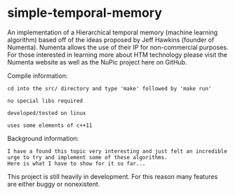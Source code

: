 simple-temporal-memory
======================

An implementation of a Hierarchical temporal memory (machine learning algorithm) based off of the ideas proposed by Jeff Hawkins (founder of Numenta). Numenta allows the use of their IP for non-commercial purposes. For those interested in learning more about HTM technology please visit the Numenta website as well as the NuPic project here on GitHub.

Compile information:

	cd into the src/ directory and type 'make' followed by 'make run' 
	
	no special libs required
	
	developed/tested on linux
	
	uses some elements of c++11

Background information:

	I have a found this topic very interesting and just felt an incredible urge to try and implement some of these algorithms. 
	Here is what I have to show for it so far...


This project is still heavily in development. 
For this reason many features are either buggy or nonexistent. 
